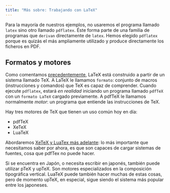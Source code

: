 ```yaml
---
title: "Más sobre: Trabajando con LaTeX"
---
```


Para la mayoría de nuestros ejemplos, no usaremos el programa llamado `latex` sino
otro llamado `pdflatex`. Éste forma parte de una familia de programas que `derivan`
directamente de `latex`. Hemos elegido `pdflatex` porque es quizás el más ampliamente 
utilizado y produce directamente los ficheros en PDF.

## Formatos y motores

Como comentamos [precedentemente](more-01), LaTeX está construido a partir de un sistema
llamado TeX. A LaTeX le llamamos `formato`: conjunto de macros (instrucciones y comandos)
que TeX es capaz de comprender. Cuando ejecute `pdflatex`, estará _en realidad_ iniciando un
programa llamado `pdfTeX` con un `formato LaTeX` cargado previamente. A pdfTeX le
llamamos normalmente _motor_: un programa que entiende las instrucciones de TeX.

Hay tres motores de TeX que tienen un uso común hoy en día:

- pdfTeX
- XeTeX
- LuaTeX

Abordaremos [XeTeX y LuaTex más adelante](lesson-14): lo más importante que necesitamos
saber por ahora, es que son capaces de cargar sistemas de fuentes, cosa que pdfTex 
no puede hacer.

Si se encuentra en Japón, o necesita escribir en japonés, también puede utilizar
pTeX y upTeX. Son motores especializados en la composición tipográfica vertical. LuaTeX 
puede también hacer muchas de estas cosas, pero de momento upTeX, en especial, sigue
siendo el sistema más popular entre los japoneses.
